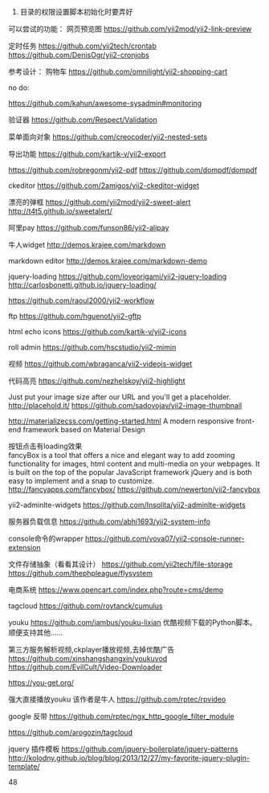 1. 目录的权限设置脚本初始化时要弄好

可以尝试的功能：
网页预览图
https://github.com/yii2mod/yii2-link-preview

定时任务
https://github.com/yii2tech/crontab
https://github.com/DenisOgr/yii2-cronjobs



参考设计：
购物车
https://github.com/omnilight/yii2-shopping-cart


no do:


https://github.com/kahun/awesome-sysadmin#monitoring

验证器
https://github.com/Respect/Validation


菜单面向对象
https://github.com/creocoder/yii2-nested-sets





导出功能
https://github.com/kartik-v/yii2-export

https://github.com/robregonm/yii2-pdf
https://github.com/dompdf/dompdf

ckeditor
https://github.com/2amigos/yii2-ckeditor-widget

漂亮的弹框
https://github.com/yii2mod/yii2-sweet-alert
http://t4t5.github.io/sweetalert/

阿里pay
https://github.com/funson86/yii2-alipay

牛人widget
http://demos.krajee.com/markdown

markdown editor
http://demos.krajee.com/markdown-demo

jquery-loading
https://github.com/loveorigami/yii2-jquery-loading
http://carlosbonetti.github.io/jquery-loading/

https://github.com/raoul2000/yii2-workflow


ftp
https://github.com/hguenot/yii2-gftp

html echo icons
https://github.com/kartik-v/yii2-icons

roll admin
https://github.com/hscstudio/yii2-mimin

视频
https://github.com/wbraganca/yii2-videojs-widget

代码高亮
https://github.com/nezhelskoy/yii2-highlight

Just put your image size after our URL and you'll get a placeholder.
http://placehold.it/
https://github.com/sadovojav/yii2-image-thumbnail

http://materializecss.com/getting-started.html
A modern responsive front-end framework based on Material Design

按钮点击有loading效果  
fancyBox is a tool that offers a nice and elegant way to add zooming functionality for images, html content and multi-media on your webpages. It is built on the top of the popular JavaScript framework jQuery and is both easy to implement and a snap to customize.
http://fancyapps.com/fancybox/
https://github.com/newerton/yii2-fancybox

yii2-adminlte-widgets
https://github.com/Insolita/yii2-adminlte-widgets

服务器负载信息
https://github.com/abhi1693/yii2-system-info

console命令的wrapper
https://github.com/vova07/yii2-console-runner-extension


文件存储抽象（看看其设计）
https://github.com/yii2tech/file-storage
https://github.com/thephpleague/flysystem

电商系统
https://www.opencart.com/index.php?route=cms/demo

tagcloud
https://github.com/roytanck/cumulus

youku
https://github.com/iambus/youku-lixian
优酷视频下载的Python脚本。顺便支持其他……

第三方服务解析视频,ckplayer播放视频,去掉优酷广告
https://github.com/xinshangshangxin/youkuvod
https://github.com/EvilCult/Video-Downloader

https://you-get.org/

强大直接播放youku  该作者是牛人
https://github.com/rptec/rpvideo

google 反带
https://github.com/rptec/ngx_http_google_filter_module

https://github.com/arogozin/tagcloud

jquery 插件模板
https://github.com/jquery-boilerplate/jquery-patterns
http://kolodny.github.io/blog/blog/2013/12/27/my-favorite-jquery-plugin-template/

48
